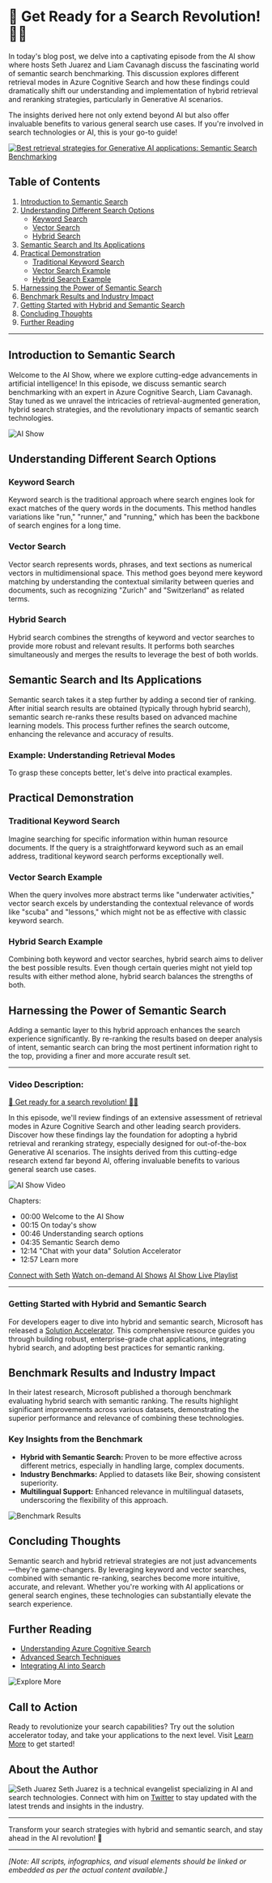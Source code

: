 # 🚀 Get Ready for a Search Revolution! 🕵️‍♂️

In today's blog post, we delve into a captivating episode from the AI show where hosts Seth Juarez and Liam Cavanagh discuss the fascinating world of semantic search benchmarking. This discussion explores different retrieval modes in Azure Cognitive Search and how these findings could dramatically shift our understanding and implementation of hybrid retrieval and reranking strategies, particularly in Generative AI scenarios.

The insights derived here not only extend beyond AI but also offer invaluable benefits to various general search use cases. If you're involved in search technologies or AI, this is your go-to guide!

[![Best retrieval strategies for Generative AI applications: Semantic Search Benchmarking](https://img.youtube.com/vi/odQTIAItkv8/0.jpg)](https://www.youtube.com/watch?v=odQTIAItkv8)

## Table of Contents

1. [Introduction to Semantic Search](#introduction-to-semantic-search)
2. [Understanding Different Search Options](#understanding-different-search-options)
   - [Keyword Search](#keyword-search)
   - [Vector Search](#vector-search)
   - [Hybrid Search](#hybrid-search)
3. [Semantic Search and Its Applications](#semantic-search-and-its-applications)
4. [Practical Demonstration](#practical-demonstration)
   - [Traditional Keyword Search](#traditional-keyword-search)
   - [Vector Search Example](#vector-search-example)
   - [Hybrid Search Example](#hybrid-search-example)
5. [Harnessing the Power of Semantic Search](#harnessing-the-power-of-semantic-search)
6. [Benchmark Results and Industry Impact](#benchmark-results-and-industry-impact)
7. [Getting Started with Hybrid and Semantic Search](#getting-started-with-hybrid-and-semantic-search)
8. [Concluding Thoughts](#concluding-thoughts)
9. [Further Reading](#further-reading)

---

## Introduction to Semantic Search

Welcome to the AI Show, where we explore cutting-edge advancements in artificial intelligence! In this episode, we discuss semantic search benchmarking with an expert in Azure Cognitive Search, Liam Cavanagh. Stay tuned as we unravel the intricacies of retrieval-augmented generation, hybrid search strategies, and the revolutionary impacts of semantic search technologies.

![AI Show](https://example.com/aishow.jpg)

## Understanding Different Search Options

### Keyword Search

Keyword search is the traditional approach where search engines look for exact matches of the query words in the documents. This method handles variations like "run," "runner," and "running," which has been the backbone of search engines for a long time.

### Vector Search

Vector search represents words, phrases, and text sections as numerical vectors in multidimensional space. This method goes beyond mere keyword matching by understanding the contextual similarity between queries and documents, such as recognizing "Zurich" and "Switzerland" as related terms.

### Hybrid Search

Hybrid search combines the strengths of keyword and vector searches to provide more robust and relevant results. It performs both searches simultaneously and merges the results to leverage the best of both worlds.

## Semantic Search and Its Applications

Semantic search takes it a step further by adding a second tier of ranking. After initial search results are obtained (typically through hybrid search), semantic search re-ranks these results based on advanced machine learning models. This process further refines the search outcome, enhancing the relevance and accuracy of results.

### Example: Understanding Retrieval Modes

To grasp these concepts better, let's delve into practical examples.

## Practical Demonstration

### Traditional Keyword Search

Imagine searching for specific information within human resource documents. If the query is a straightforward keyword such as an email address, traditional keyword search performs exceptionally well.

### Vector Search Example

When the query involves more abstract terms like "underwater activities," vector search excels by understanding the contextual relevance of words like "scuba" and "lessons," which might not be as effective with classic keyword search.

### Hybrid Search Example

Combining both keyword and vector searches, hybrid search aims to deliver the best possible results. Even though certain queries might not yield top results with either method alone, hybrid search balances the strengths of both.

## Harnessing the Power of Semantic Search

Adding a semantic layer to this hybrid approach enhances the search experience significantly. By re-ranking the results based on deeper analysis of intent, semantic search can bring the most pertinent information right to the top, providing a finer and more accurate result set.

---

### Video Description:
[🚀 Get ready for a search revolution! 🕵️‍♂️](https://aka.ms/chatwithyourdatasolutionaccelerator)

In this episode, we'll review findings of an extensive assessment of retrieval modes in Azure Cognitive Search and other leading search providers. Discover how these findings lay the foundation for adopting a hybrid retrieval and reranking strategy, especially designed for out-of-the-box Generative AI scenarios. The insights derived from this cutting-edge research extend far beyond AI, offering invaluable benefits to various general search use cases.

![AI Show Video](https://example.com/video-thumbnail.jpg)

Chapters:
- 00:00 Welcome to the AI Show
- 00:15 On today's show
- 00:46 Understanding search options
- 04:35 Semantic Search demo
- 12:14 "Chat with your data" Solution Accelerator
- 12:57 Learn more 

[Connect with Seth](https://twitter.com/sethjuarez)
[Watch on-demand AI Shows](https://aka.ms/AIShow/OnDemand)
[AI Show Live Playlist](https://aka.ms/AIShowPlaylist) 

---

### Getting Started with Hybrid and Semantic Search

For developers eager to dive into hybrid and semantic search, Microsoft has released a [Solution Accelerator](https://aka.ms/chatwithyourdatasolutionaccelerator). This comprehensive resource guides you through building robust, enterprise-grade chat applications, integrating hybrid search, and adopting best practices for semantic ranking.

## Benchmark Results and Industry Impact

In their latest research, Microsoft published a thorough benchmark evaluating hybrid search with semantic ranking. The results highlight significant improvements across various datasets, demonstrating the superior performance and relevance of combining these technologies.

### Key Insights from the Benchmark

- **Hybrid with Semantic Search:** Proven to be more effective across different metrics, especially in handling large, complex documents.
- **Industry Benchmarks:** Applied to datasets like Beir, showing consistent superiority.
- **Multilingual Support:** Enhanced relevance in multilingual datasets, underscoring the flexibility of this approach.

![Benchmark Results](https://example.com/benchmark-results.jpg)

## Concluding Thoughts

Semantic search and hybrid retrieval strategies are not just advancements—they're game-changers. By leveraging keyword and vector searches, combined with semantic re-ranking, searches become more intuitive, accurate, and relevant. Whether you're working with AI applications or general search engines, these technologies can substantially elevate the search experience.

## Further Reading

- [Understanding Azure Cognitive Search](https://docs.microsoft.com/en-us/azure/search/search-what-is-azure-search)
- [Advanced Search Techniques](https://medium.com/@searchtech/advanced-search-techniques)
- [Integrating AI into Search](https://www.oreilly.com/library/view/integrating-ai-with/9781492071726/)

![Explore More](https://example.com/explore-more.jpg)

## Call to Action

Ready to revolutionize your search capabilities? Try out the solution accelerator today, and take your applications to the next level. Visit [Learn More](https://aka.ms/chatwithyourdatasolutionaccelerator) to get started!

## About the Author

![Seth Juarez](https://example.com/seth-juarez.jpg)
Seth Juarez is a technical evangelist specializing in AI and search technologies. Connect with him on [Twitter](https://twitter.com/sethjuarez) to stay updated with the latest trends and insights in the industry.

---

Transform your search strategies with hybrid and semantic search, and stay ahead in the AI revolution! 🚀

--- 

*[Note: All scripts, infographics, and visual elements should be linked or embedded as per the actual content available.]*
